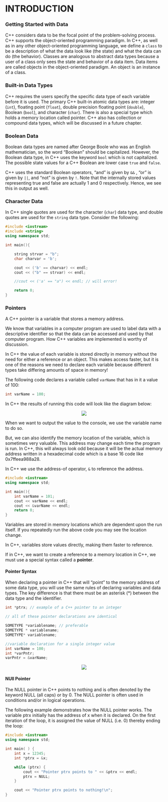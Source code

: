 # INTRODUCTION

### Getting Started with Data
C++ considers data to be the focal point of the problem-solving process. C++ supports the object-oriented programming paradigm. In C++, as well as in any other object-oriented programming language, we define a `class` to be a description of what the data look like (the state) and what the data can do (the behavior). Classes are analogous to abstract data types because a user of a class only sees the state and behavior of a data item. Data items are called objects in the object-oriented paradigm. An object is an instance of a class.

### Built-in Data Types
C++ requires the users specify the specific data type of each variable before it is used. The primary C++ built-in atomic data types are: integer (`int`), floating point (`float`), double precision floating point (`double`), Boolean (`bool`), and character (`char`). There is also a special type which holds a memory location called pointer. C++ also has collection or compound data types, which will be discussed in a future chapter.

### Boolean Data
Boolean data types are named after George Boole who was an English mathematician, so the word “Boolean” should be capitalized. However, the Boolean data type, in C++ uses the keyword `bool` which is not capitalized. The possible state values for a C++ Boolean are lower case `true` and `false`.

C++ uses the standard Boolean operators, “and” is given by `&&` , “or” is given by `||`, and “not” is given by `!`. Note that the internally stored values representing true and false are actually 1 and 0 respectively. Hence, we see this in output as well.

### Character Data
In C++ single quotes are used for the character (`char`) data type, and double quotes are used for the `string` data type. Consider the following:

```c++
#include <iostream>
#include <string>
using namespace std;

int main(){

    string strvar = "b";
    char charvar = 'b';

    cout << ('b' == charvar) << endl;
    cout << ("b" == strvar) << endl;

    //cout << ('a' == "a") << endl; // will error!

    return 0;
}
```

### Pointers
A C++ pointer is a variable that stores a memory address.

We know that variables in a computer program are used to label data with a descriptive identifier so that the data can be accessed and used by that computer program. How C++ variables are implemented is worthy of discussion.

In C++ the value of each variable is stored directly in memory without the need for either a reference or an object. This makes access faster, but it is one of the reasons we need to declare each variable because different types take differing amounts of space in memory!

The following code declares a variable called `varName` that has in it a value of 100:

```c++
int varName = 100;
```
In C++ the results of running this code will look like the diagram below:
<p align="center">
    <img src="https://runestone.academy/runestone/static/cppds/_images/cpp_var.png">
</p>
When we want to output the value to the console, we use the variable name to do so.

But, we can also identify the memory location of the variable, which is sometimes very valuable. This address may change each time the program is run. In C++, this will always look odd because it will be the actual memory address written in a hexadecimal code which is a base 16 code like
0x7ffeea988a28.

In C++ we use the address-of operator, `&` to reference the address.
```c++
#include <iostream>
using namespace std;

int main(){
    int varName = 101;
    cout << varName << endl;
    cout << &varName << endl;
    return 0;
}
```
Variables are stored in memory locations which are dependent upon the run itself. If you repeatedly run the above code you may see the location change.

In C++, variables store values directly, making them faster to reference.

If in C++, we want to create a reference to a memory location in C++, we must use a special syntax called a **pointer**.

#### Pointer Syntax
When declaring a pointer in C++ that will “point” to the memory address of some data type, you will use the same rules of declaring variables and data types. The key difference is that there must be an asterisk (*) between the data type and the identifier.
```c++
int *ptrx; // example of a C++ pointer to an integer

// all of these pointer declarations are identical

SOMETYPE *variablename; // preferable
SOMETYPE * variablename;
SOMETYPE* variablename;

//variable declaration for a single integer value
int varName = 100;
int *varPntr;
varPntr = &varName;
```
<p align="center">
<img src = "https://runestone.academy/runestone/static/cppds/_images/point2.png">
</p>

#### NUll Pointer
The NULL pointer in C++ points to nothing and is often denoted by the keyword NULL (all caps) or by 0. The NULL pointer is often used in conditions and/or in logical operations.

The following example demonstrates how the NULL pointer works. The variable ptrx initially has the address of x when it is declared. On the first iteration of the loop, it is assigned the value of NULL (i.e. 0) thereby ending the loop:

```c++
#include <iostream>
using namespace std;

int main( ) {
    int x = 12345;
    int *ptrx = &x;

    while (ptrx) {
        cout << "Pointer ptrx points to " << &ptrx << endl;
        ptrx = NULL;
    }

    cout << "Pointer ptrx points to nothing!\n";
}
```



